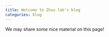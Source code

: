```yaml
---
title: Welcome to Zhou lab's blog
categories: blog
---
```


We may share some nice material on this page!
